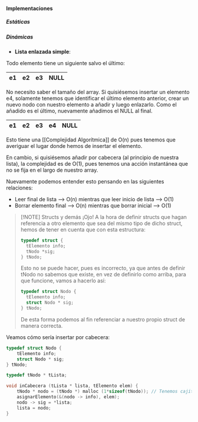 #### Implementaciones

##### Estáticas

##### Dinámicas

- **Lista enlazada simple**:

Todo elemento tiene un siguiente salvo el último:

| e1  | e2  | e3  | NULL |
| --- | --- | --- | ---- |

No necesito saber el tamaño del array. Si quisiésemos insertar un elemento e4, solamente tenemos que identificar el último elemento anterior, crear un nuevo nodo con nuestro elemento a añadir y luego enlazarlo. Como el añadido es el último, nuevamente añadimos el NULL al final.

| e1  | e2  | e3  | e4  | NULL |
| --- | --- | --- | --- | ---- |

Esto tiene una [[Complejidad Algorítmica]] de O(n) pues tenemos que averiguar el lugar donde hemos de insertar el elemento. 

En cambio, si quisiésemos añadir por cabecera (al principio de nuestra lista), la complejidad es de O(1), pues tenemos una acción instantánea que no se fija en el largo de nuestro array.

Nuevamente podemos entender esto pensando en las siguientes relaciones:

- Leer final de lista --> O(n) mientras que leer inicio de lista --> O(1)
- Borrar elemento final --> O(n) mientras que borrar inicial -->  O(1)

>[!NOTE] Structs y demás
>¡Ojo! A la hora de definir structs que hagan referencia a otro elemento que sea del mismo tipo de dicho struct, hemos de tener en cuenta que con esta estructura:
>```c
>typedef struct {
>	tElemento info;
>	tNodo *sig;
>} tNodo;
>```
>Esto no se puede hacer, pues es incorrecto, ya que antes de definir tNodo no sabemos que existe, en vez de definirlo como arriba, para que funcione, vamos a hacerlo así:
>```c
>typedef struct Nodo {
>	tElemento info;
>	struct Nodo * sig;
>} tNodo;
>```
>De esta forma podemos al fin referenciar a nuestro propio struct de manera correcta.

Veamos cómo sería insertar por cabecera:

```c
typedef struct Nodo {
	tElemento info;
	struct Nodo * sig;
} tNodo;

typedef tNodo * tLista;

void inCabecera (tLista * lista, tElemento elem) {
	tNodo * nodo = (tNodo *) malloc (1*sizeof(tNodo)); // Tenemos cajita
	asignarElemento(&(nodo -> info), elem);
	nodo -> sig = *lista;
	lista = nodo;
}
```




